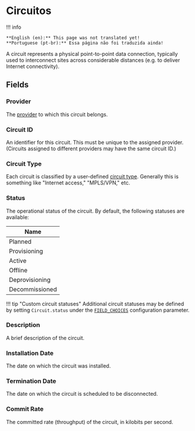 # Circuitos

!!! info

    **English (en):** This page was not translated yet!
    **Portuguese (pt-br):** Essa página não foi traduzida ainda!

A circuit represents a physical point-to-point data connection, typically used to interconnect sites across considerable distances (e.g. to deliver Internet connectivity).

## Fields

### Provider

The [provider](./provider.md) to which this circuit belongs.

### Circuit ID

An identifier for this circuit. This must be unique to the assigned provider. (Circuits assigned to different providers may have the same circuit ID.)

### Circuit Type

Each circuit is classified by a user-defined [circuit type](./circuittype.md). Generally this is something like "Internet access," "MPLS/VPN," etc.

### Status

The operational status of the circuit. By default, the following statuses are available:

| Name           |
|----------------|
| Planned        |
| Provisioning   |
| Active         |
| Offline        |
| Deprovisioning |
| Decommissioned |

!!! tip "Custom circuit statuses"
    Additional circuit statuses may be defined by setting `Circuit.status` under the [`FIELD_CHOICES`](../../configuration/data-validation.md#field_choices) configuration parameter.

### Description

A brief description of the circuit.

### Installation Date

The date on which the circuit was installed.

### Termination Date

The date on which the circuit is scheduled to be disconnected.

### Commit Rate

The committed rate (throughput) of the circuit, in kilobits per second.